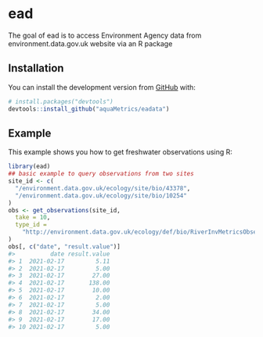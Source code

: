 
<!-- README.md is generated from README.Rmd. Please edit that file -->

# ead

<!-- badges: start -->
<!-- badges: end -->

The goal of ead is to access Environment Agency data from
environment.data.gov.uk website via an R package

## Installation

You can install the development version from
[GitHub](https://github.com/) with:

``` r
# install.packages("devtools")
devtools::install_github("aquaMetrics/eadata")
```

## Example

This example shows you how to get freshwater observations using R:

``` r
library(ead)
## basic example to query observations from two sites
site_id <- c(
  "/environment.data.gov.uk/ecology/site/bio/43378",
  "/environment.data.gov.uk/ecology/site/bio/10254"
)
obs <- get_observations(site_id,
  take = 10,
  type_id =
    "http://environment.data.gov.uk/ecology/def/bio/RiverInvMetricsObservation"
)
obs[, c("date", "result.value")]
#>          date result.value
#> 1  2021-02-17         5.11
#> 2  2021-02-17         5.00
#> 3  2021-02-17        27.00
#> 4  2021-02-17       138.00
#> 5  2021-02-17        10.00
#> 6  2021-02-17         2.00
#> 7  2021-02-17         5.00
#> 8  2021-02-17        34.00
#> 9  2021-02-17        17.00
#> 10 2021-02-17         5.00
```
